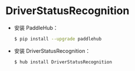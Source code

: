 # DriverStatusRecognition
* 安装 PaddleHub：

    ```bash
    $ pip install --upgrade paddlehub
    ```

* 安装 DriverStatusRecognition：

    ```bash
    $ hub install DriverStatusRecognition
    ```
